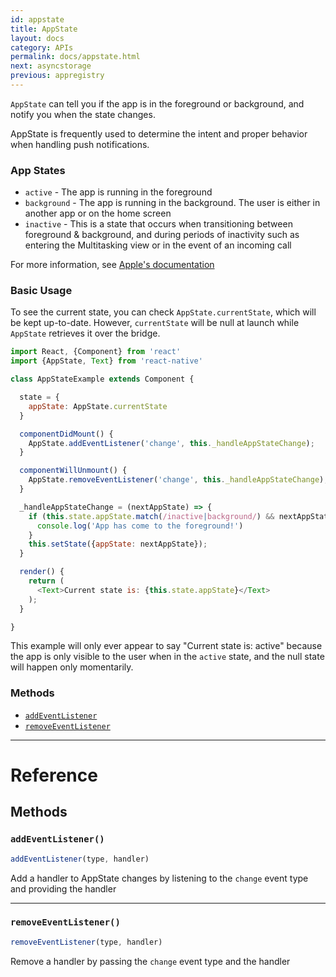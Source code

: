 ```yaml
---
id: appstate
title: AppState
layout: docs
category: APIs
permalink: docs/appstate.html
next: asyncstorage
previous: appregistry
---
```


`AppState` can tell you if the app is in the foreground or background,
and notify you when the state changes.

AppState is frequently used to determine the intent and proper behavior when
handling push notifications.

### App States

- `active` - The app is running in the foreground
- `background` - The app is running in the background. The user is either
  in another app or on the home screen
- `inactive` - This is a state that occurs when transitioning between foreground & background, and during periods of inactivity such as entering the Multitasking view or in the event of an incoming call

For more information, see [Apple's documentation](https://developer.apple.com/library/ios/documentation/iPhone/Conceptual/iPhoneOSProgrammingGuide/TheAppLifeCycle/TheAppLifeCycle.html)

### Basic Usage

To see the current state, you can check `AppState.currentState`, which will be kept up-to-date. However, `currentState` will be null at launch while `AppState` retrieves it over the bridge.

```javascript
import React, {Component} from 'react'
import {AppState, Text} from 'react-native'

class AppStateExample extends Component {

  state = {
    appState: AppState.currentState
  }

  componentDidMount() {
    AppState.addEventListener('change', this._handleAppStateChange);
  }

  componentWillUnmount() {
    AppState.removeEventListener('change', this._handleAppStateChange);
  }

  _handleAppStateChange = (nextAppState) => {
    if (this.state.appState.match(/inactive|background/) && nextAppState === 'active') {
      console.log('App has come to the foreground!')
    }
    this.setState({appState: nextAppState});
  }

  render() {
    return (
      <Text>Current state is: {this.state.appState}</Text>
    );
  }

}
```

This example will only ever appear to say "Current state is: active" because the app is only visible to the user when in the `active` state, and the null state will happen only momentarily.


### Methods

- [`addEventListener`](docs/appstate.html#addeventlistener)
- [`removeEventListener`](docs/appstate.html#removeeventlistener)




---

# Reference

## Methods

### `addEventListener()`

```javascript
addEventListener(type, handler)
```


Add a handler to AppState changes by listening to the `change` event type
and providing the handler

---

### `removeEventListener()`

```javascript
removeEventListener(type, handler)
```


Remove a handler by passing the `change` event type and the handler




